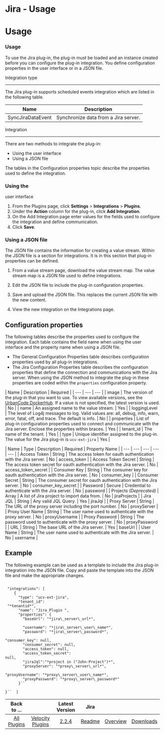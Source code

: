 
Jira - Usage
============

# Usage



### Usage






To use the Jira plug-in, the plug-in must be loaded and an instance created before you can configure 
the plug-in integration. You define configuration properties in the user interface or in a JSON file.


Integration type

----------------


The Jira plug-in supports scheduled events integration which are listed in the following table.





| Name | Description |
| --- | --- |
| SyncJiraDataEvent | Synchronize data from a Jira server. |


Integration

-----------


There are two methods to integrate the plug-in:


* Using the user interface
* Using a JSON file


The 
tables in the Configuration properties topic describe the properties used to define the integration.


### Using the 
user interface


1. From the Plugins page, click **Settings** > **Integrations** > **Plugins**.
2. Under the **Action** 
column for the plug-in, click **Add Integration**.
3. On the Add Integration page enter values for the fields used to 
configure the integration and define communication.
4. Click **Save**.


### Using a JSON file


The JSON file contains 
the information for creating a value stream. Within the JSON file is a section for integrations. It is in this section 
that plug-in properties can be defined.


1. From a value stream page, download the value stream map. The value stream 
map is a JSON file used to define integrations.
2. Edit the JSON file to include the plug-in configuration properties.

3. Save and upload the JSON file. This replaces the current JSON file with the new content.
4. View the new integration 
on the Integrations page.


Configuration properties
------------------------


The following tables describe the 
properties used to configure the integration. Each table contains the field name when using the user interface and the 
property name when using a JSON file.


* The General Configuration Properties table describes configuration properties 
used by all plug-in integrations.
* The Jira Configuration Properties table describes the configuration properties that 
define the connection and communications with the Jira server. When using the JSON method to integrate the plug-in these
 properties are coded within the `properties` configuration property.




| Name | Description | Required |
| --- | --- 
| --- |
| image | The version of the plug-in that you want to use. To view available versions, see the [UrbanCode 
DockerHub](https://hub.docker.com/r/urbancode/ucv-ext-jira/tags). If a value is not specified, the latest version is 
used. | No |
| name | An assigned name to the value stream. | Yes |
| loggingLevel | The level of Log4j messages to log.
 Valid values are: all, debug, info, warn, error, fatal, off, and trace. The default is info. | No |
| properties | List
 of plug-in configuration properties used to connect and communicate with the Jira server. Enclose the properties within
 braces. | Yes |
| tenant\_id | The name of the tenant. | Yes |
| type | Unique identifier assigned to the plug-in. The 
value for the Jira plug-in is `ucv-ext-jira` | Yes |




| Name | Type | Description | Required | Property Name |
| --- 
| --- | --- | --- | --- |
| Access Token | String | The access token for oauth authentication with the Jira server. | No
 | access\_token |
| Access Token Secret | String | The access token secret for oauth authentication with the Jira 
server. | No | access\_token\_secret |
| Consumer Key | String | The consumer key for oauth authentication with the Jira
 server. | No | consumer\_key |
| Consumer Secret | String | The consumer secret for oauth authentication with the Jira 
server. | No | consumer\_key\_secret |
| Password | Secure | Credential to authenticate with the Jira server. | No | 
password |
| Projects *(Deprecated)* | Array | A list of Jira project to import data from. | No | jiraProjects |
| Jira 
JQL | String | Any valid JQL Query. | Yes | jiraJql |
| Proxy Server | String | The URL of the proxy server including 
the port number. | No | proxyServer |
| Proxy User Name | String | The user name used to authenticate with the proxy 
server. | No | proxyUsername |
| Proxy Password | String | The password used to authenticate with the proxy server. | No
 | proxyPassword |
| URL | String | The base URL of the Jira server. | Yes | baseUrl |
| User Name | String | The user 
name used to authenticate with the Jira server. | No | username |


Example
-------


The following example can be used 
as a template to include the Jira plug-in integration into the JSON file. Copy and paste the template into the JSON file
 and make the appropriate changes.



```

 "integrations": [
    {
      "type": "ucv-ext-jira",
      "tenant_id":
 "*tenantid*",
      "name": "Jira_Plugin ",
      "properties": {
        "baseUrl": "*jira\_server\_url*",

        "username": "*jira\_server\_user\_name*",
        "password": "*jira\_server\_password*",
        
"consumer_key": null,
        "consumer_secret": null,
        "access_token": null,
        "access_token_secret": 
null,
        "jiraJql":"*project in ("John-Project")*",
        "proxyServer": "*proxy\_server\_url*",
        
"proxyUsername": "*proxy\_server\_user\_name*",
        "proxyPassword": "*proxy\_server\_password*"
      }``
    
}``  ]
```





|Back to ...||Latest Version|Jira |||
| :---: | :---: | :---: | :---: | :---: | :---: |
|[All Plugins](../../index.md)|[Velocity Plugins](../README.md)|[2.2.4]()|[Readme](README.md)|[Overview](overview.md)|[Downloads](downloads.md)|
